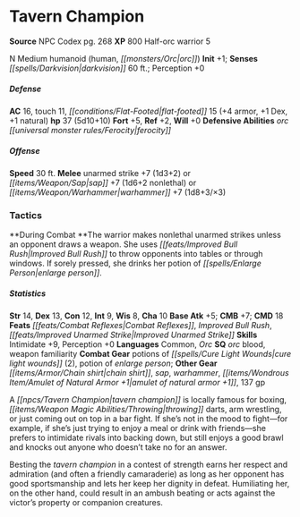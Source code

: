 ﻿---
cssclass: [monsters]
title1: Tavern Champion
title2: Tavern Champion
CR: 3
sources:
- name: NPC Codex
  page: 268
  link: http://paizo.com/products/btpy8v3a?Pathfinder-Roleplaying-Game-NPC-Codex
XP: 800
race: Half-orc
classes:
- warrior 5
alignment: N
size: Medium
type: humanoid
subtypes:
- human
- orc
initiative:
  bonus: 1
senses:
  darkvision: 60
AC:
  AC: 16
  touch: 11
  flat_footed: 15
  components:
    armor: 4
    dex: 1
    natural: 1
HP:
  HP: 37
  long: 5d10+10
saves:
  fort: 5
  ref: 2
  will: 0
defensive_abilities:
- orc ferocity
speeds:
  base: 30
attacks:
  melee:
  - - text: unarmed strike +7 (1d3+2)
      entries:
      - - damage: 1d3+2
      attack: unarmed strike
      bonus:
      - 7
  - - text: sap +7 (1d6+2 nonlethal)
      entries:
      - - damage: 1d6+2
          type: nonlethal
      attack: sap
      bonus:
      - 7
  - - text: warhammer +7 (1d8+3/×3)
      entries:
      - - damage: 1d8+3
          crit_multiplier: 3
      attack: warhammer
      bonus:
      - 7
tactics:
  During Combat: The warrior makes nonlethal unarmed strikes unless an opponent draws
    a weapon. She uses Improved Bull Rush to throw opponents into tables or through
    windows. If sorely pressed, she drinks her potion of enlarge person.
ability_scores:
  STR: 14
  DEX: 13
  CON: 12
  INT: 9
  WIS: 8
  CHA: 10
BAB: 5
CMB: 7
CMD: 18
feats:
- name: Combat Reflexes
- name: Improved Bull Rush
- name: Improved Unarmed Strike
skills:
  Intimidate: 9
  Perception: 0
languages:
- Common
- Orc
special_qualities:
- orc blood
- weapon familiarity
gear:
  combat:
  - potions of cure light wounds (2)
  - potion of enlarge person
  other:
  - chain shirt
  - sap
  - warhammer
  - amulet of natural armor +1
  - 137 gp
desc_long: |-
  A tavern champion is locally famous for boxing, throwing darts, arm wrestling, or just coming out on top in a bar fight. If she's not in the mood to fight-for example, if she's just trying to enjoy a meal or drink with friends-she prefers to intimidate rivals into backing down, but still enjoys a good brawl and knocks out anyone who doesn't take no for an answer.

  Besting the tavern champion in a contest of strength earns her respect and admiration (and often a friendly camaraderie) as long as her opponent has good sportsmanship and lets her keep her dignity in defeat. Humiliating her, on the other hand, could result in an ambush beating or acts against the victor's property or companion creatures.

---

# Tavern Champion

**Source** NPC Codex pg. 268
**XP** 800
Half-orc warrior 5

N Medium humanoid (human, _[[monsters/Orc|orc]]_)
**Init** +1; **Senses** _[[spells/Darkvision|darkvision]]_ 60 ft.; Perception +0

##### Defense

**AC** 16, touch 11, _[[conditions/Flat-Footed|flat-footed]]_ 15 (+4 armor, +1 Dex, +1 natural)
**hp** 37 (5d10+10)
**Fort** +5, **Ref** +2, **Will** +0
**Defensive Abilities** _orc_ _[[universal monster rules/Ferocity|ferocity]]_

##### Offense
**Speed** 30 ft.
**Melee** unarmed strike +7 (1d3+2) or _[[items/Weapon/Sap|sap]]_ +7 (1d6+2 nonlethal) or _[[items/Weapon/Warhammer|warhammer]]_ +7 (1d8+3/×3)

### Tactics

**During Combat **The warrior makes nonlethal unarmed strikes unless an opponent draws a weapon. She uses _[[feats/Improved Bull Rush|Improved Bull Rush]]_ to throw opponents into tables or through windows. If sorely pressed, she drinks her potion of _[[spells/Enlarge Person|enlarge person]]_.

##### Statistics
**Str** 14, **Dex** 13, **Con** 12, **Int** 9, **Wis** 8, **Cha** 10
**Base Atk** +5; **CMB** +7; **CMD** 18
**Feats** _[[feats/Combat Reflexes|Combat Reflexes]]_, _Improved Bull Rush_, _[[feats/Improved Unarmed Strike|Improved Unarmed Strike]]_
**Skills** Intimidate +9, Perception +0
**Languages** Common, _Orc_
**SQ** _orc_ blood, weapon familiarity
**Combat Gear** potions of _[[spells/Cure Light Wounds|cure light wounds]]_ (2), potion of _enlarge person_; **Other Gear** _[[items/Armor/Chain shirt|chain shirt]]_, _sap_, _warhammer_, _[[items/Wondrous Item/Amulet of Natural Armor +1|amulet of natural armor +1]]_, 137 gp

A _[[npcs/Tavern Champion|tavern champion]]_ is locally famous for boxing, _[[items/Weapon Magic Abilities/Throwing|throwing]]_ darts, arm wrestling, or just coming out on top in a bar fight. If she’s not in the mood to fight—for example, if she’s just trying to enjoy a meal or drink with friends—she prefers to intimidate rivals into backing down, but still enjoys a good brawl and knocks out anyone who doesn’t take no for an answer.

Besting the _tavern champion_ in a contest of strength earns her respect and admiration (and often a friendly camaraderie) as long as her opponent has good sportsmanship and lets her keep her dignity in defeat. Humiliating her, on the other hand, could result in an ambush beating or acts against the victor’s property or companion creatures.